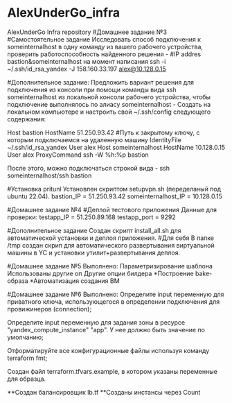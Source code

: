 # AlexUnderGo_infra
AlexUnderGo Infra repository
#Домашнее задание №3
#Самостоятельное задание
Исследовать способ подключения к someinternalhost в одну
команду из вашего рабочего устройства, проверить работоспособность
найденного решения -
#IP addres bastion&someinternalhost на момент написания
ssh -i ~/.ssh/id_rsa_yandex -J 158.160.33.197 alex@10.128.0.15

#Дополнительное задание:
Предложить вариант решения для подключения из консоли при помощи
команды вида ssh someinternalhost из локальной консоли рабочего
устройства, чтобы подключение выполнялось по алиасу
someinternalhost -
Создать на локальном компьютере и настроить свой ~/.ssh/config следующего содержания:

Host bastion
HostName 51.250.93.42
#Путь к закрытому ключу, с которым подключаемся на удаленную машину
IdentityFile ~/.ssh/id_rsa_yandex
User alex
Host someinternalhost
HostName 10.128.0.15
User alex
ProxyCommand ssh -W %h:%p bastion

После этого, можно подключаться строкой вида - ssh someinternalhost/ssh bastion

#Установка pritunl
Установлен скриптом setupvpn.sh (переделаный под ubuntu 22.04).
bastion_IP = 51.250.93.42
someinternalhost_IP = 10.128.0.15

#Домашнее задание №4
#Деплой тестового приложения
Данные для проверки:
testapp_IP = 51.250.89.168
testapp_port = 9292

#Дополнительное задание
Создан скрипт install_all.sh для автоматической установки и деплоя приложения.
#Для себя
В папке /tmp создан скрип для автоматического развертывания виртуальной машины в YC и установки утилит+развертывания деплоя.


#Домашнее задание №5
Выполнено:
Параметризирование шаблона
Использованы другие оп Другие опции билдера
*Построение bake-образа
*Автоматизация создания ВМ

#Домашнее задание №6
Выполнено:
Определите input переменную для приватного ключа,
использующегося в определении подключения для
провижинеров (connection);

Определите input переменную для задания зоны в ресурсе
"yandex_compute_instance" "app". У нее должно быть значение
по умолчанию;

Отформатируйте все конфигурационные файлы используя
команду terraform fmt;

Создан файл terraform.tfvars.example, в
котором указаны переменные для образца.

**Создан балансировщик lb.tf
**Созданы инстансы через Count

